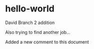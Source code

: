 # hello-world

David Branch 2 addition

Also trying to find another job...

Added a new comment to this document
